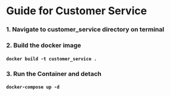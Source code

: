 # Guide for Customer Service

### 1. Navigate to customer_service directory on terminal

### 2. Build the docker image
#### ```docker build -t customer_service .```

### 3. Run the Container and detach
#### ```docker-compose up -d```